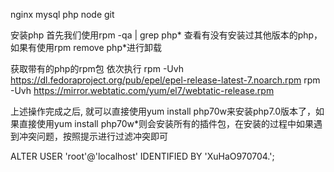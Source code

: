 nginx
mysql
php
node
git

安装php
首先我们使用rpm -qa | grep php* 查看有没有安装过其他版本的php，如果有使用rpm remove php*进行卸载

获取带有的php的rpm包
依次执行  rpm -Uvh https://dl.fedoraproject.org/pub/epel/epel-release-latest-7.noarch.rpm
rpm -Uvh https://mirror.webtatic.com/yum/el7/webtatic-release.rpm

上述操作完成之后, 就可以直接使用yum install php70w来安装php7.0版本了，如果直接使用yum install php70w*则会安装所有的插件包，在安装的过程中如果遇到冲突问题，按照提示进行过滤冲突即可

ALTER USER 'root'@'localhost' IDENTIFIED BY 'XuHaO970704.';